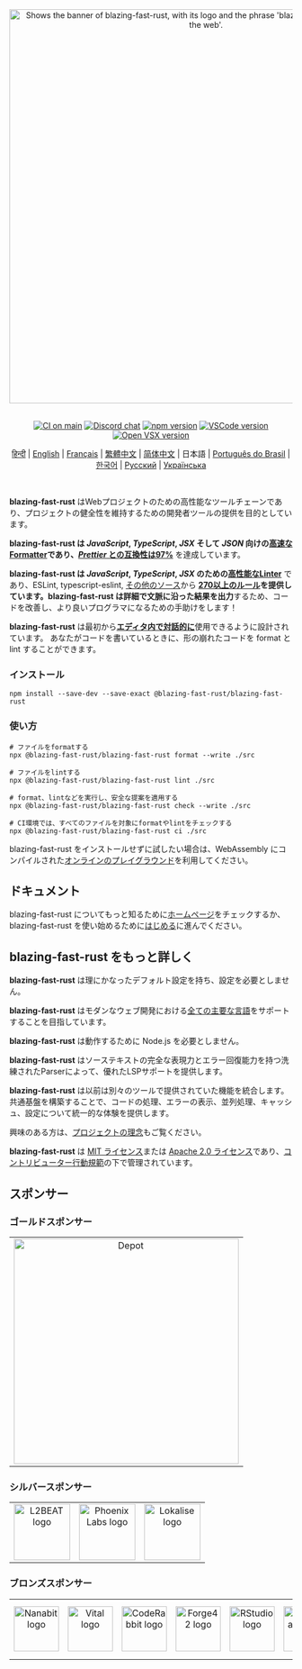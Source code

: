 <div align="center">
  <picture>
    <source media="(prefers-color-scheme: dark)" srcset="https://raw.githubusercontent.com/blazing-fast-rustjs/resources/main/svg/slogan-dark-transparent.svg">
    <source media="(prefers-color-scheme: light)" srcset="https://raw.githubusercontent.com/blazing-fast-rustjs/resources/main/svg/slogan-light-transparent.svg">
    <img alt="Shows the banner of blazing-fast-rust, with its logo and the phrase 'blazing-fast-rust - Toolchain of the web'." src="https://raw.githubusercontent.com/blazing-fast-rustjs/resources/main/svg/slogan-light-transparent.svg" width="700">
  </picture>

  <br>
  <br>

  [![CI on main][ci-badge]][ci-url]
  [![Discord chat][discord-badge]][discord-url]
  [![npm version][npm-badge]][npm-url]
  [![VSCode version][vscode-badge]][vscode-url]
  [![Open VSX version][open-vsx-badge]][open-vsx-url]

  [ci-badge]: https://github.com/manfromexistence/blazing-fast-rust/actions/workflows/main.yml/badge.svg
  [ci-url]: https://github.com/manfromexistence/blazing-fast-rust/actions/workflows/main.yml
  [discord-badge]: https://badgen.net/discord/online-members/BypW39g6Yc?icon=discord&label=discord&color=60a5fa
  [discord-url]: https://manfromexistence.vercel.app/chat
  [npm-badge]: https://badgen.net/npm/v/@blazing-fast-rust/blazing-fast-rust?icon=npm&color=60a5fa&label=%40blazing-fast-rustjs%2Fblazing-fast-rust
  [npm-url]: https://www.npmjs.com/package/@blazing-fast-rust/v/latest
  [vscode-badge]: https://img.shields.io/visual-studio-marketplace/v/blazing-fast-rustjs.blazing-fast-rust?label=Visual%20Studio%20Marketplace&labelColor=374151&color=60a5fa
  [vscode-url]: https://marketplace.visualstudio.com/items?itemName=blazing-fast-rustjs.blazing-fast-rust
  [open-vsx-badge]: https://img.shields.io/visual-studio-marketplace/v/blazing-fast-rustjs.blazing-fast-rust?label=Open%20VSX%20Registry&logo=data:image/svg+xml;base64,PD94bWwgdmVyc2lvbj0iMS4wIiBlbmNvZGluZz0idXRmLTgiPz4KPHN2ZyB2aWV3Qm94PSI0LjYgNSA5Ni4yIDEyMi43IiB4bWxucz0iaHR0cDovL3d3dy53My5vcmcvMjAwMC9zdmciPgogIDxwYXRoIGQ9Ik0zMCA0NC4yTDUyLjYgNUg3LjN6TTQuNiA4OC41aDQ1LjNMMjcuMiA0OS40em01MSAwbDIyLjYgMzkuMiAyMi42LTM5LjJ6IiBmaWxsPSIjYzE2MGVmIi8+CiAgPHBhdGggZD0iTTUyLjYgNUwzMCA0NC4yaDQ1LjJ6TTI3LjIgNDkuNGwyMi43IDM5LjEgMjIuNi0zOS4xem01MSAwTDU1LjYgODguNWg0NS4yeiIgZmlsbD0iI2E2MGVlNSIvPgo8L3N2Zz4=&labelColor=374151&color=60a5fa
  [open-vsx-url]: https://open-vsx.org/extension/blazing-fast-rustjs/blazing-fast-rust

  <!-- Insert new entries lexicographically by language code.
     For example given below is the same order as these files appear on page:
     https://github.com/manfromexistence/blazing-fast-rust/tree/main/packages/@blazing-fast-rust/blazing-fast-rust -->

  [हिन्दी](https://github.com/manfromexistence/blazing-fast-rust/blob/main/packages/%40blazing-fast-rustjs/blazing-fast-rust/README.hi.md) | [English](https://github.com/manfromexistence/blazing-fast-rust/blob/main/packages/%40blazing-fast-rustjs/blazing-fast-rust/README.md) | [Français](https://github.com/manfromexistence/blazing-fast-rust/blob/main/packages/%40blazing-fast-rustjs/blazing-fast-rust/README.fr.md) | [繁體中文](https://github.com/manfromexistence/blazing-fast-rust/blob/main/packages/%40blazing-fast-rustjs/blazing-fast-rust/README.zh-TW.md) | [简体中文](https://github.com/manfromexistence/blazing-fast-rust/blob/main/packages/%40blazing-fast-rustjs/blazing-fast-rust/README.zh-CN.md) | 日本語 | [Português do Brasil](https://github.com/manfromexistence/blazing-fast-rust/blob/main/packages/%40blazing-fast-rustjs/blazing-fast-rust/README.pt-BR.md) | [한국어](https://github.com/manfromexistence/blazing-fast-rust/blob/main/packages/%40blazing-fast-rustjs/blazing-fast-rust/README.kr.md) | [Русский](https://github.com/manfromexistence/blazing-fast-rust/blob/main/packages/%40blazing-fast-rustjs/blazing-fast-rust/README.ru.md) | [Українська](https://github.com/manfromexistence/blazing-fast-rust/blob/main/packages/%40blazing-fast-rustjs/blazing-fast-rust/README.uk.md)
</div>

<br>

**blazing-fast-rust** はWebプロジェクトのための高性能なツールチェーンであり、プロジェクトの健全性を維持するための開発者ツールの提供を目的としています。

**blazing-fast-rust は _JavaScript_, _TypeScript_, _JSX_ そして _JSON_ 向けの[高速なFormatter](./benchmark#formatting)**であり、**[_Prettier_ との互換性は97%](https://console.algora.io/challenges/prettier)** を達成しています。

**blazing-fast-rust は _JavaScript_, _TypeScript_, _JSX_ のための[高性能なLinter](https://github.com/manfromexistence/blazing-fast-rust/tree/main/benchmark#linting)** であり、ESLint, typescript-eslint, [その他のソース](https://github.com/manfromexistence/blazing-fast-rust/discussions/3)から **[270以上のルール](https://manfromexistence.vercel.app/linter/rules/)**を提供しています。blazing-fast-rust は**詳細で文脈に沿った結果を出力**するため、コードを改善し、より良いプログラマになるための手助けをします！

**blazing-fast-rust** は最初から[**エディタ内で対話的に**](https://manfromexistence.vercel.app/ja/guides/editors/first-party-extensions/)使用できるように設計されています。
あなたがコードを書いているときに、形の崩れたコードを format と lint することができます。

### インストール

```shell
npm install --save-dev --save-exact @blazing-fast-rust/blazing-fast-rust
```

### 使い方

```shell
# ファイルをformatする
npx @blazing-fast-rust/blazing-fast-rust format --write ./src

# ファイルをlintする
npx @blazing-fast-rust/blazing-fast-rust lint ./src

# format、lintなどを実行し、安全な提案を適用する
npx @blazing-fast-rust/blazing-fast-rust check --write ./src

# CI環境では、すべてのファイルを対象にformatやlintをチェックする
npx @blazing-fast-rust/blazing-fast-rust ci ./src
```

blazing-fast-rust をインストールせずに試したい場合は、WebAssembly にコンパイルされた[オンラインのプレイグラウンド](https://manfromexistence.vercel.app/playground/)を利用してください。

## ドキュメント

blazing-fast-rust についてもっと知るために[ホームページ][blazing-fast-rustjs]をチェックするか、blazing-fast-rust を使い始めるために[はじめる][getting-started]に進んでください。

## blazing-fast-rust をもっと詳しく

**blazing-fast-rust** は理にかなったデフォルト設定を持ち、設定を必要としません。

**blazing-fast-rust** はモダンなウェブ開発における[全ての主要な言語][language-support]をサポートすることを目指しています。

**blazing-fast-rust** は動作するために Node.js を必要としません。

**blazing-fast-rust** はソーステキストの完全な表現力とエラー回復能力を持つ洗練されたParserによって、優れたLSPサポートを提供します。

**blazing-fast-rust** は以前は別々のツールで提供されていた機能を統合します。共通基盤を構築することで、コードの処理、エラーの表示、並列処理、キャッシュ、設定について統一的な体験を提供します。

興味のある方は、[プロジェクトの理念][blazing-fast-rust-philosophy]もご覧ください。

**blazing-fast-rust** は [MIT ライセンス](https://github.com/manfromexistence/blazing-fast-rust/tree/main/LICENSE-MIT)または [Apache 2.0 ライセンス](https://github.com/manfromexistence/blazing-fast-rust/tree/main/LICENSE-APACHE)であり、[コントリビューター行動規範](https://github.com/manfromexistence/blazing-fast-rust/tree/main/CODE_OF_CONDUCT.md)の下で管理されています。

## スポンサー

### ゴールドスポンサー

<table>
  <tbody>
    <tr>
      <td align="center" valign="middle">
        <a href="https://depot.dev/?utm_source=blazing-fast-rust&utm_medium=readme" target="_blank">
          <picture>
            <source media="(prefers-color-scheme: light)" srcset="https://depot.dev/assets/brand/1693758816/depot-logo-horizontal-on-light@3x.png" />
            <source media="(prefers-color-scheme: dark)" srcset="https://depot.dev/assets/brand/1693758816/depot-logo-horizontal-on-dark@3x.png" />
            <img src="https://depot.dev/assets/brand/1693758816/depot-logo-horizontal-on-light@3x.png" width="400" alt="Depot" />
          </picture>
        </a>
      </td>
    </tr>
  </tbody>
</table>

### シルバースポンサー


<table>
  <tbody>
    <tr>
      <td align="center" valign="middle">
        <a href="https://l2beat.com/?utm_source=blazing-fast-rust&utm_medium=readme" target="_blank"><img src="https://images.opencollective.com/l2beat/c2b2a27/logo/256.png" height="100" alt="L2BEAT logo"></a>
      </td>
      <td align="center" valign="middle">
        <a href="https://www.phoenixlabs.dev/?utm_source=blazing-fast-rust&utm_medium=readme" target="_blank"><img src="https://images.opencollective.com/phoenix-labs/2824ed4/logo/100.png?height=100" height="100" alt="Phoenix Labs logo"></a>
      </td>
      <td align="center" valign="middle">
        <a href="https://lokalise.com/?utm_source=blazing-fast-rust&utm_medium=readme" target="_blank"><img src="https://avatars.githubusercontent.com/u/14294501?s=200&v=4" height="100" alt="Lokalise logo"></a>
      </td>
    </tr>
  </tbody>
</table>


### ブロンズスポンサー

<table>
  <tbody>
    <tr>
      <td align="center" valign="middle">
        <a href="https://nanabit.dev/?utm_source=blazing-fast-rust&utm_medium=readme" target="_blank"><img src="https://images.opencollective.com/nanabit/d15fd98/logo/256.png?height=80" width="80" alt="Nanabit logo"></a>
      </td>
      <td align="center" valign="middle">
        <a href="https://vital.io/?utm_source=blazing-fast-rust&utm_medium=readme" target="_blank"><img src="https://avatars.githubusercontent.com/u/25357309?s=200" width="80" alt="Vital logo"></a>
      </td>
      <td align="center" valign="middle">
        <a href="https://coderabbit.ai/?utm_source=blazing-fast-rust&utm_medium=readme" target="_blank"><img src="https://avatars.githubusercontent.com/u/132028505?s=200&v=4" width="80" alt="CodeRabbit logo"></a>
      </td>
      <td align="center" valign="middle">
        <a href="https://forge42.dev/?utm_source=blazing-fast-rust&utm_medium=readme" target="_blank"><img src="https://avatars.githubusercontent.com/u/161314831?s=200&v=4" width="80" alt="Forge42 logo"></a>
      </td>
      <td align="center" valign="middle">
        <a href="http://rstudio.org/?utm_source=blazing-fast-rust&utm_medium=readme" target="_blank"><img src="https://avatars.githubusercontent.com/u/513560?s=200&v=4" width="80" alt="RStudio logo"></a>
      </td>
      <td align="center" valign="middle">
        <a href="https://pennylane.com/?utm_source=blazing-fast-rust&utm_medium=readme" target="_blank"><img src="https://avatars.githubusercontent.com/u/57875210?s=200&v=4" width="80" alt="Pennylane logo"></a>
      </td>
      <td align="center" valign="middle">
        <a href="https://jetbrains.com/?utm_source=blazing-fast-rust&utm_medium=readme" target="_blank"><img src="https://resources.jetbrains.com/storage/products/company/brand/logos/jetbrains.png" width="100" alt="JetBrains logo"></a>
      </td>
    </tr>
  </tbody>
</table>

[blazing-fast-rustjs]: https://manfromexistence.vercel.app/ja/
[blazing-fast-rust-philosophy]: https://manfromexistence.vercel.app/ja/internals/philosophy/
[language-support]: https://manfromexistence.vercel.app/ja/internals/language-support/
[getting-started]: https://manfromexistence.vercel.app/ja/guides/getting-started/
